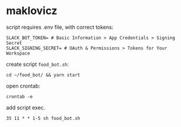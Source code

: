 # maklovicz

script requires .env file, with correct tokens:
```
SLACK_BOT_TOKEN= # Basic Information > App Credentials > Signing Secret
SLACK_SIGNING_SECRET= # OAuth & Permissions > Tokens for Your Workspace
```

create script `food_bot.sh`:
```
cd ~/food_bot/ && yarn start
```

open crontab:
```
crontab -e
```

add script exec.
```
35 11 * * 1-5 sh food_bot.sh
```
